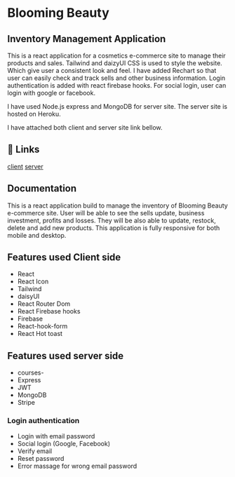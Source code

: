 # Blooming Beauty
## Inventory Management Application
This is a react application for a cosmetics e-commerce site to manage their products and sales. Tailwind and daizyUI CSS is used to style the website. Which give user a consistent look and feel. I have added Rechart so that user can easily check and track sells and other business information. Login authentication is added with react firebase hooks. For social login, user can login with google or facebook.

I have used Node.js express and MongoDB for server site. The server site is hosted on Heroku. 

I have attached both client and server site link bellow. 


## 🔗 Links
[client](https://blooming-beauty-25ee5.web.app/)
[server](https://blooming-beauty-server.onrender.com/)

## Documentation
This is a react application build to manage the inventory of Blooming Beauty e-commerce site. User will be able to see the sells update, business investment, profits and losses. They will be also able to update, restock, delete and add new products. 
This application is fully responsive for both mobile and desktop.  
## Features used Client side
- React
- React Icon 
- Tailwind
- daisyUI
- React Router Dom 
- React Firebase hooks
- Firebase
- React-hook-form
- React Hot toast 
## Features used server side
- courses-
- Express
- JWT
- MongoDB
- Stripe
### Login authentication
- Login with email password 
- Social login (Google, Facebook)
- Verify email 
- Reset password 
- Error massage for wrong email password 

